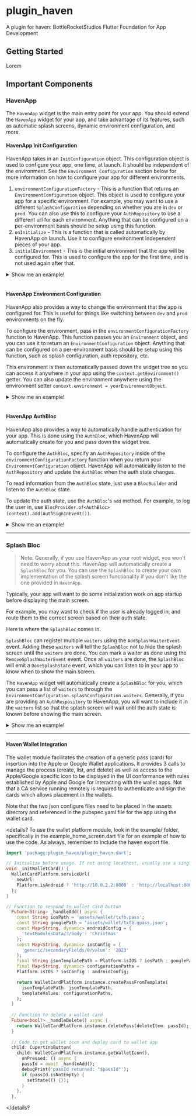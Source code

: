# plugin_haven

A plugin for haven: BottleRocketStudios Flutter Foundation for App Development

## Getting Started

Lorem

## Important Components

### HavenApp

The `HavenApp` widget is the main entry point for your app. You should extend the `HavenApp` widget for your app, and take advantage of its features, such as automatic splash screens, dynamic environment configuration, and more.

#### HavenApp Init Configuration

HavenApp takes in an `InitConfiguration` object. This configuration object is used to configure your app, one time, at launch. It should be independent of the environment. See the `Environment Configuration` section below for more information on how to configure your app for different environments.

1. `environmentConfigurationFactory` - This is a function that returns an `EnvironmentConfiguration` object. This object is used to configure your app for a specific environment. For example, you may want to use a different `SplashConfiguration` depending on whether you are in `dev` or `prod`. You can also use this to configure your `AuthRepository` to use a different url for each environment. Anything that can be configured on a per-environment basis should be setup using this function.
2. `onInitialize` - This is a function that is called automatically by HavenApp on launch. Use it to configure environment independent pieces of your app.
3. `initialEnvironment` - This is the initial environment that the app will be configured for. This is used to configure the app for the first time, and is not used again after that.

<details>
<summary>Show me an example! </summary>

<br>

```dart
InitConfiguration(
  initialEnvironment: Environment.dev,
  environmentConfigurationFactory: createEnvironmentConfiguration,
  onInitialize: () async {
    print('Running one time initialization');
  },
)
```

</details>

<br>

#### HavenApp Environment Configuration

HavenApp also provides a way to change the environment that the app is configured for. This is useful for things like switching between `dev` and `prod` environments on the fly.

To configure the environment, pass in the `environmentConfigurationFactory` function to HavenApp. This function passes you an `Environment` object, and you can use it to return an `EnvironmentConfiguration` object. Anything that can be configured on a per-environment basis should be setup using this function, such as splash configuration, auth repository, etc.

This environment is then automatically passed down the widget tree so you can access it anywhere in your app using the `context.getEnvironment()` getter. You can also update the environment anywhere using the environment setter `context.environment = yourEnvironmentObject`.

<details>
<summary>Show me an example! </summary>

<br>

```dart
InitConfiguration(
  initialEnvironment: ExampleApp.dev,
  environmentConfigurationFactory: (Environment environment) {
    if (environment is Environment.dev) {
      return EnvironmentConfiguration(
        splashConfiguration: SplashConfiguration(
          lottiePath: 'assets/lottie/dev.json',
        ),
        onChangeEnvironment: () {
          print('Changing environment to dev');
        }
      );
    } else if (environment is Environment.prod) {
      return EnvironmentConfiguration(
        splashConfiguration: SplashConfiguration(
          lottiePath: 'assets/lottie/prod.json',
        ),
        onChangeEnvironment: () {
          print('Changing environment to prod');
        }
      );
    }
  },
  onInitialize: () async {
    print('Running one time initialization');
  },
)
```

</details>

<br>

#### HavenApp AuthBloc

HavenApp also provides a way to automatically handle authentication for your app. This is done using the `AuthBloc`, which HavenApp will automatically create for you and pass down the widget tree.

To configure the `AuthBloc`, specify an `AuthRepository` inside of the `environmentConfigurationFactory` function when you return your `EnvironmentConfiguration` object. HavenApp will automatically listen to the `AuthRepository` and update the `AuthBloc` when the auth state changes.

To read information from the `AuthBloc` state, just use a `BlocBuilder` and listen to the `AuthBloc` state.

To update the auth state, use the `AuthBloc`'s `add` method. For example, to log the user in, use `BlocProvider.of<AuthBloc>(context).add(AuthSignInEvent())`.

<details>
<summary>Show me an example! </summary>

<br>

```dart
// Your app InitConfiguration
InitConfiguration(
  environmentConfigurationFactory: (Environment environment) {
    return EnvironmentConfiguration(
      authRepository: AuthRepository(),
    );
  },
)

// Your widget
class AuthBlocExample extends StatelessWidget {
  @override
  Widget build(BuildContext context) {
    return BlocBuilder<AuthBloc, AuthState>(
      builder: (context, state) {
        if (state is AuthInitState) {
          return Center(
            child: RaisedButton(
              child: Text('Sign In'),
              onPressed: () {
                BlocProvider.of<AuthBloc>(context, listen: false).add(AuthSignInEvent());
              },
            ),
          );
        } else if (state is AuthSignedIn) {
          return Center(
            child: Text('User is logged in'),
          );
        } else if (state is AuthProcessing) {
          return Center(
            child: CircularProgressIndicator(),
          );
        }
      },
    );
  }
}
```

</details>

---

### Splash Bloc

> Note: Generally, if you use HavenApp as your root widget, you won't need to worry about this. HavenApp will automatically create a `SplashBloc` for you. You can use the `SplashBloc` to create your own implementation of the splash screen functionality if you don't like the one provided in `HavenApp`.

Typically, your app will want to do some initialization work on app startup before displaying the main screen.

For example, you may want to check if the user is already logged in, and route them to the correct screen based on their auth state.

Here is where the `SplashBloc` comes in.

`SplashBloc` can register multiple `waiters` using the `AddSplashWaiterEvent` event. Adding these `waiters` will tell the `SplashBloc` not to hide the splash screen until the `waiters` are done. You can mark a waiter as done using the `RemoveSplashWaiterEvent` event. Once all `waiters` are done, the `SplashBloc` will emit a `DoneSplashState` event, which you can listen to in your app to know when to show the main screen.

The `HavenApp` widget will automatically create a `SplashBloc` for you, which you can pass a list of `waiters` to through the `EnvironmentConfiguration.splashConfiguration.waiters`. Generally, if you are providing an `AuthRespository` to HavenApp, you will want to include it in the `waiters` list so that the splash screen will wait until the auth state is known before showing the main screen.

<details>
<summary>Show me an example!</summary>
<br>

```dart
class SplashBlocExample extends StatelessWidget {
  @override
  Widget build(BuildContext context) {
    return BlocProvider(
      create: (context) => SplashBloc(),
      child: BlocBuilder<SplashBloc, SplashState>(
        builder: (context, state) {
          if (state is DoneSplashState) {
            return AppView();
          } else if (state is LottieSplashState) {
            return LottieSplashView();
          } else if (state is ImageSplashState) {
            return ImageSplashView();
          } else if (state is TextSplashState) {
            return TextSplashView();
          } else {
            return Container();
          }
        },
      ),
    );
  }
}
```

</details>

---
#### Haven Wallet Integration

The wallet module facilitates the creation of a generic pass (card) for insertion
into the Apple or Google Wallet applications. It provides 3 calls to manage the process
(create, list, and delete) as well as access to the Apple/Google specific icon to 
be displayed in the UI conformance with rules established by Apple and Google for interacting
with the wallet apps. Not that a CA service running remotely is required to authenticate
and sign the cards which allows placement in the wallets. 

Note that the two json configure files need to be placed in the assets directory and
referenced in the pubspec.yaml file for the app using the wallet card.

<details?
To use the wallet platform module, look in the example/ folder, specifically in the
example_home_screen.dart file for an example of how to use the code. As always,
remember to include the haven export file. 

```dart
import 'package:plugin_haven/plugin_haven.dart';

// Initialize before usage. If not using localhost, usually use a single service for signing.
void _initWalletCard() {
  WalletCardPlatform.serviceUrl(
    newUrl:
    Platform.isAndroid ? 'http://10.0.2.2:8000' : 'http://localhost:8000',
  );
}

// Function to respond to wallet card button 
  Future<String> _handleAdd() async {
    const String iosPath = 'assets/wallet/txfb.pass';
    const String googlePath = 'assets/wallet/txfb.gpass.json';
    const Map<String, dynamic> androidConfig = {
      'textModulesData/3/body': 'Christmas'
    };
    const Map<String, dynamic> iosConfig = {
      'generic/secondaryFields/0/value': '2023'
    };
    final String jsonTemplatePath = Platform.isIOS ? iosPath : googlePath;
    final Map<String, dynamic> configurationPaths =
    Platform.isIOS ? iosConfig : androidConfig;

    return WalletCardPlatform.instance.createPassFromTemplate(
      jsonTemplatePath: jsonTemplatePath,
      templateValues: configurationPaths,
    );
  }
  
  // Function to delete a wallet card
  Future<bool?> _handleDelete() async {
    return WalletCardPlatform.instance.deletePass(deleteItem: passId);
  }
  
  // Code to get wallet icon and deploy card to wallet app
  child: CupertinoButton(
    child: WalletCardPlatform.instance.getWalletIcon(),
      onPressed: () async {
      passId = await _handleAdd();
      debugPrint('passId returned: "$passId"');
      if (passId.isNotEmpty) {
        setState(() {});
      }
    },
  ),

```

</details?
